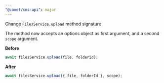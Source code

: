```yaml
---
"@comet/cms-api": major
---
```


Change `FilesService.upload` method signature

The method now accepts an options object as first argument, and a second `scope` argument.

**Before**

```ts
await filesService.upload(file, folderId);
```

**After**

```ts
await filesService.upload({ file, folderId }, scope);
```
